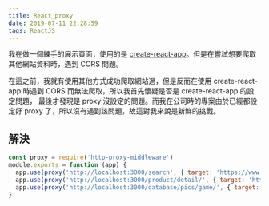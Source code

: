 ```yaml
---
title: React_proxy
date: 2019-07-11 22:28:59
tags: ReactJS
---
```

  我在做一個練手的展示頁面，使用的是 [create-react-app](https://github.com/facebook/create-react-app)。但是在嘗試想要爬取其他網站資料時，遇到 CORS 問題。
<!--more-->
在這之前，我就有使用其他方式成功爬取網站過，但是反而在使用 create-react-app 時遇到 CORS 而無法爬取，所以我首先懷疑是否是 create-react-app 的設定問題，
最後才發現是 proxy 沒設定的問題。而我在公司時的專案由於已經都設定好 proxy 了，所以沒有遇到該問題，故這對我來說是新鮮的挑戰。

## 解決
```javascript
const proxy = require('http-proxy-middleware')
module.exports = function (app) {
  app.use(proxy('http://localhost:3000/search', { target: 'https://www.suruga-ya.jp', changeOrigin: true }))
  app.use(proxy('http://localhost:3000/product/detail/', { target: 'https://www.suruga-ya.jp/', changeOrigin: true }))
  app.use(proxy('http://localhost:3000/database/pics/game/', { target: 'https://www.suruga-ya.jp/', changeOrigin: true }))
}
```
